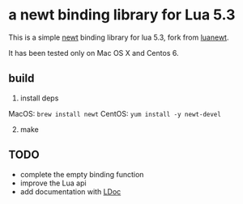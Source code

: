 # a newt binding library for Lua 5.3

This is a simple [newt][newt] binding library for lua 5.3, fork from [luanewt][luanewt].

It has been tested only on Mac OS X and Centos 6.

## build

1. install deps

MacOS: `brew install newt`
CentOS: `yum install -y newt-devel`

2. make

## TODO

* complete the empty binding function
* improve the Lua api
* add documentation with [LDoc][LDoc]

[newt]: https://en.wikipedia.org/wiki/Newt_(programming_library)
[luanewt]: https://github.com/SnarkyClark/luanewt
[LDoc]: https://github.com/stevedonovan/LDoc
